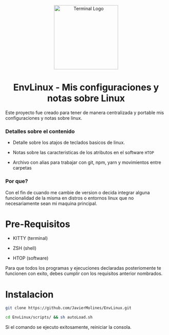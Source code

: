 <p align="center">
    <img width="200" alt="Terminal Logo" src="https://cdn.pixabay.com/photo/2013/07/13/13/41/bash-161382_960_720.png">
</p>

<h1 align="center">EnvLinux - Mis configuraciones y notas sobre Linux</h1>

Este proyecto fue creado para tener de manera centralizada y portable mis configuraciones y notas
sobre linux.

### Detalles sobre el contenido

- Detalle sobre los atajos de teclados basicos de linux.

- Notas sobre las caracteristicas de los atributos en el software `HTOP`

- Archivo con alias para trabajar con git, npm, yarn y movimientos entre carpetas

### Por que?

Con el fin de cuando me cambie de version o decida integrar alguna funcionalidad de la misma en
distros o entornos linux que no necesariamente sean mi maquina principal.

# Pre-Requisitos

- KITTY (terminal)

- ZSH (shell)

- HTOP (software)

Para que todos los programas y ejecuciones declaradas posteriomente te funcionen con exito, debes cumplir con los requisitos anterior nombrados.

# Instalacion

```sh
git clone https://github.com/JavierMolines/EnvLinux.git
```

```sh
cd EnvLinux/scripts/ && sh autoLoad.sh
```

Si el comando se ejecuto exitosamente, reiniciar la consola.
